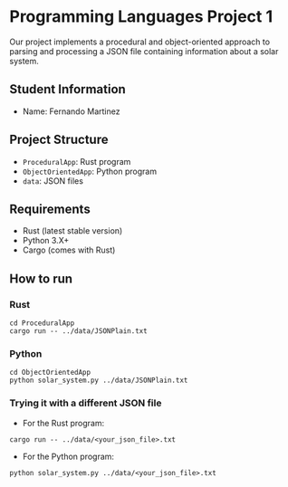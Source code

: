 # Programming Languages Project 1

Our project implements a procedural and object-oriented approach to parsing and processing a JSON file containing information about a solar system.

## Student Information
- Name: Fernando Martinez

## Project Structure
- `ProceduralApp`: Rust program
- `ObjectOrientedApp`: Python program
- `data`: JSON files



## Requirements
- Rust (latest stable version)
- Python 3.X+
- Cargo (comes with Rust)

## How to run

### Rust

```
cd ProceduralApp
cargo run -- ../data/JSONPlain.txt
```

### Python
```
cd ObjectOrientedApp
python solar_system.py ../data/JSONPlain.txt
```
### Trying it with a different JSON file
- For the Rust program:
```
cargo run -- ../data/<your_json_file>.txt
```
- For the Python program:
```
python solar_system.py ../data/<your_json_file>.txt
```
